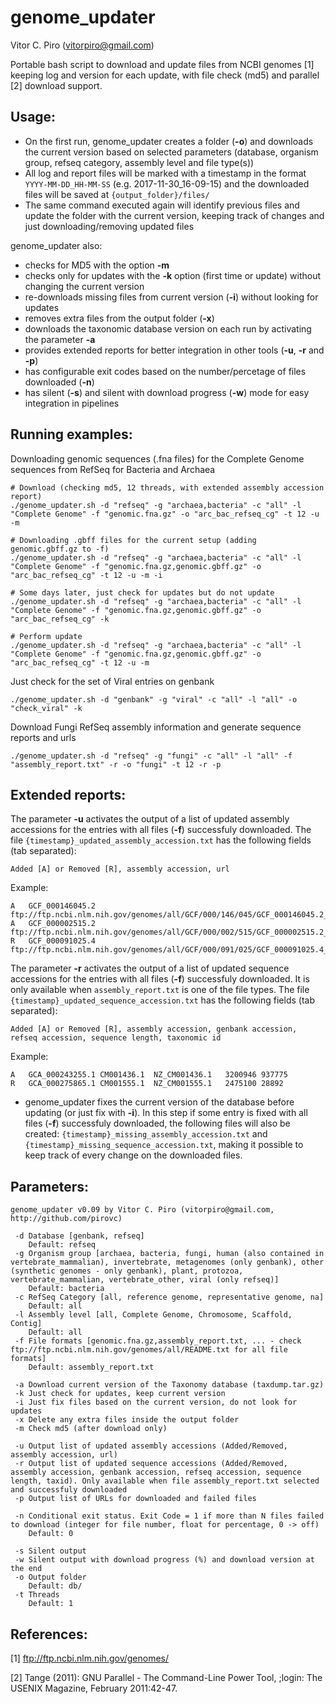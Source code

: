 # genome_updater

Vitor C. Piro (vitorpiro@gmail.com)

Portable bash script to download and update files from NCBI genomes [1] keeping log and version for each update, with file check (md5) and parallel [2] download support.

Usage:
------

- On the first run, genome_updater creates a folder (**-o**) and downloads the current version based on selected parameters (database, organism group, refseq category, assembly level and file type(s))
- All log and report files will be marked with a timestamp in the format `YYYY-MM-DD_HH-MM-SS` (e.g. 2017-11-30_16-09-15) and the downloaded files will be saved at `{output_folder}/files/`
- The same command executed again will identify previous files and update the folder with the current version, keeping track of changes and just downloading/removing updated files

genome_updater also:
- checks for MD5 with the option **-m**
- checks only for updates with the **-k** option (first time or update) without changing the current version
- re-downloads missing files from current version (**-i**) without looking for updates
- removes extra files from the output folder (**-x**)
- downloads the taxonomic database version on each run by activating the parameter **-a**
- provides extended reports for better integration in other tools (**-u**, **-r** and **-p**)
- has configurable exit codes based on the number/percetage of files downloaded (**-n**)
- has silent (**-s**) and silent with download progress (**-w**) mode for easy integration in pipelines 

Running examples:
-----------------

Downloading genomic sequences (.fna files) for the Complete Genome sequences from RefSeq for Bacteria and Archaea

	# Download (checking md5, 12 threads, with extended assembly accession report)
	./genome_updater.sh -d "refseq" -g "archaea,bacteria" -c "all" -l "Complete Genome" -f "genomic.fna.gz" -o "arc_bac_refseq_cg" -t 12 -u -m
	
	# Downloading .gbff files for the current setup (adding genomic.gbff.gz to -f)
	./genome_updater.sh -d "refseq" -g "archaea,bacteria" -c "all" -l "Complete Genome" -f "genomic.fna.gz,genomic.gbff.gz" -o "arc_bac_refseq_cg" -t 12 -u -m -i
	
	# Some days later, just check for updates but do not update
	./genome_updater.sh -d "refseq" -g "archaea,bacteria" -c "all" -l "Complete Genome" -f "genomic.fna.gz,genomic.gbff.gz" -o "arc_bac_refseq_cg" -k

	# Perform update
	./genome_updater.sh -d "refseq" -g "archaea,bacteria" -c "all" -l "Complete Genome" -f "genomic.fna.gz,genomic.gbff.gz" -o "arc_bac_refseq_cg" -t 12 -u -m

Just check for the set of Viral entries on genbank

	./genome_updater.sh -d "genbank" -g "viral" -c "all" -l "all" -o "check_viral" -k

Download Fungi RefSeq assembly information and generate sequence reports and urls

	./genome_updater.sh -d "refseq" -g "fungi" -c "all" -l "all" -f "assembly_report.txt" -r -o "fungi" -t 12 -r -p

Extended reports:
-----------------

The parameter **-u** activates the output of a list of updated assembly accessions for the entries with all files (**-f**) successfuly downloaded. The file `{timestamp}_updated_assembly_accession.txt` has the following fields (tab separated):

	Added [A] or Removed [R], assembly accession, url

Example:

	A	GCF_000146045.2	ftp://ftp.ncbi.nlm.nih.gov/genomes/all/GCF/000/146/045/GCF_000146045.2_R64
	A	GCF_000002515.2	ftp://ftp.ncbi.nlm.nih.gov/genomes/all/GCF/000/002/515/GCF_000002515.2_ASM251v1
	R	GCF_000091025.4	ftp://ftp.ncbi.nlm.nih.gov/genomes/all/GCF/000/091/025/GCF_000091025.4_ASM9102v4

	
The parameter **-r** activates the output of a list of updated sequence accessions for the entries with all files (**-f**) successfuly downloaded. It is only available when `assembly_report.txt` is one of the file types. The file `{timestamp}_updated_sequence_accession.txt` has the following fields (tab separated):

	Added [A] or Removed [R], assembly accession, genbank accession, refseq accession, sequence length, taxonomic id

Example:

	A	GCA_000243255.1	CM001436.1	NZ_CM001436.1	3200946	937775
	R	GCA_000275865.1	CM001555.1	NZ_CM001555.1	2475100	28892

* genome_updater fixes the current version of the database before updating (or just fix with **-i**). In this step if some entry is fixed with all files (**-f**) successfuly downloaded, the following files will also be created: `{timestamp}_missing_assembly_accession.txt` and `{timestamp}_missing_sequence_accession.txt`, making it possible to keep track of every change on the downloaded files.

Parameters:
-----------

	genome_updater v0.09 by Vitor C. Piro (vitorpiro@gmail.com, http://github.com/pirovc)

	 -d Database [genbank, refseq]
		Default: refseq
	 -g Organism group [archaea, bacteria, fungi, human (also contained in vertebrate_mammalian), invertebrate, metagenomes (only genbank), other (synthetic genomes - only genbank), plant, protozoa, vertebrate_mammalian, vertebrate_other, viral (only refseq)]
		Default: bacteria
	 -c RefSeq Category [all, reference genome, representative genome, na]
		Default: all
	 -l Assembly level [all, Complete Genome, Chromosome, Scaffold, Contig]
		Default: all
	 -f File formats [genomic.fna.gz,assembly_report.txt, ... - check ftp://ftp.ncbi.nlm.nih.gov/genomes/all/README.txt for all file formats]
		Default: assembly_report.txt

	 -a Download current version of the Taxonomy database (taxdump.tar.gz)
	 -k Just check for updates, keep current version
	 -i Just fix files based on the current version, do not look for updates
	 -x Delete any extra files inside the output folder
	 -m Check md5 (after download only)

	 -u Output list of updated assembly accessions (Added/Removed, assembly accession, url)
	 -r Output list of updated sequence accessions (Added/Removed, assembly accession, genbank accession, refseq accession, sequence length, taxid). Only available when file assembly_report.txt selected and successfuly downloaded
	 -p Output list of URLs for downloaded and failed files

	 -n Conditional exit status. Exit Code = 1 if more than N files failed to download (integer for file number, float for percentage, 0 -> off)
		Default: 0

	 -s Silent output
	 -w Silent output with download progress (%) and download version at the end
	 -o Output folder
		Default: db/
	 -t Threads
		Default: 1


References:
-----------

[1] ftp://ftp.ncbi.nlm.nih.gov/genomes/

[2] Tange (2011): GNU Parallel - The Command-Line Power Tool, ;login: The USENIX Magazine, February 2011:42-47.
